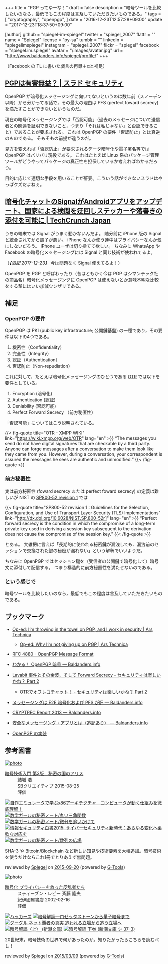 +++
title = "PGP ってゆーな！"
draft = false
description = "暗号ツールを比較したいのなら，最低でもこの程度は言及していただきたいものである。"
tags = [
  "cryptography",
  "openpgp",
]
date = "2016-12-23T12:57:28+09:00"
update = "2017-12-23T18:37:50+09:00"

[author]
  github = "spiegel-im-spiegel"
  twitter = "spiegel_2007"
  flattr = ""
  name = "Spiegel"
  license = "by-sa"
  tumblr = ""
  linkedin = "spiegelimspiegel"
  instagram = "spiegel_2007"
  flickr = "spiegel"
  facebook = "spiegel.im.spiegel"
  avatar = "/images/avatar.jpg"
  url = "http://www.baldanders.info/spiegel/profile/"
+++

（Facebook の TL に書いた戯言の再録＋αと補足）

## [PGPは有害無益？ | スラド セキュリティ](http://security.srad.jp/story/16/12/21/0422242/)

OpenPGP が暗号化メッセージングに向いてないというのは数年前（スノーデン以降）から分かってる話で，その最大の理由は PFS (perfect foward secrecy) を満たすことができないというものだ。

現在の暗号化メッセージングでは「否認可能」（過去のメッセージについて送信者との関連を証明できないこと，つまり「それは私じゃない」と否認できること）であることが要求される。
これは OpenPGP の要件「否認防止」とは真逆のものである。
そもそもの前提が違うのだ。

見方を変えれば「否認防止」が要求されるデータ暗号化や電子署名等では OpenPGP はバリバリ現役である。
これはたとえば Linux 系のパッケージ管理ツールがどうやってパッケージの真正性を担保しているか考えればわかるだろう。

目的に応じて適切な手段を用いることが肝要。こういう話ができないスラドはやっぱクズだよねぇ。

## [暗号化チャットのSignalがAndroidアプリをアップデート、国家による検閲を迂回しステッカーや落書きの添付を可能に | TechCrunch Japan](http://jp.techcrunch.com/2016/12/23/20161222signal-for-android-egypt-uae-stickers/)

うちの端末では Signal がうまく動かないんだよ。
随分前に iPhone 版の Signal と統合されてから調子が悪い。
iPhone なんか使う連中はプライバシーなんか気にしないだろう。
iPhone ユーザは切り捨てて欲しい。
ちなみに WhatsApp や Facebook の暗号化メッセージングには Signal と同じ技術が使われてるよ。

（*【追記 2017-12-23】* 今は問題なく Signal 使えてるよ！）

[^sgnl]: 現在は [Signal](https://whispersystems.org/ "Open Whisper Systems") と SMS/MMS 連携を外している。多分 au のキャリアメールがおかしな運用になってるのが原因だと思う。

OpenPGP を PGP と呼ばわったり（昔はともかく今は PGP はシマンテック社の商品名）暗号化メッセージングに OpenPGP は使えないとか意味不明な比較をする輩にはいい加減ウンザリである。

## 補足

### OpenPGP の要件

OpenPGP は PKI (public key infrastructure; 公開鍵基盤) の一種であり，その要件は以下の4つである。

1. 機密性（Confidentiality）
2. 完全性（Integrity）
3. 認証（Authentication）
4. 否認防止（Non-repudiation）

これに対して，たとえば暗号化メッセージングのひとつである [OTR](https://wiki.xmpp.org/web/OTR "OTR - XMPP WIKI") では以下を要件としている。

1. Encryption (暗号化)
2. Authentication (認証)
3. Deniability (否認可能)
4. Perfect Forward Secrecy （前方秘匿性）

「否認可能」についてはこう説明されている。

{{< fig-quote title="OTR - XMPP WIKI" link="https://wiki.xmpp.org/web/OTR" lang="en" >}}
<q>The messages you send do not have digital signatures that are checkable by a third party. Anyone can forge messages after a conversation to make them look like they came from you. However, during a conversation, your correspondent is assured the messages he sees are authentic and unmodified.</q>
{{< /fig-quote >}}

### 前方秘匿性

実は前方秘匿性 (foward secrecy または perfect foward secrecy) の定義は難しいが NIST の [SP800-52 revision 1] では

{{< fig-quote title="SP800-52 revision 1 : Guidelines for the Selection, Configuration, and Use of Transport Layer Security (TLS) Implementations" link="http://dx.doi.org/10.6028/NIST.SP.800-52r1" lang="en" >}}
<q>Perfect forward secrecy is the condition in which the compromise of a long-term private key used in deriving a session key subsequent to the derivation does not cause the compromise of the session key.</q>
{{< /fig-quote >}}

とある。
大雑把に言えば「長期的に使われる秘密鍵が漏洩しても、漏洩前のセッションで交換された鍵の秘密が漏れない」という解釈でいいようだ。 

ちなみに OpenPGP ではセッション鍵を（受信者の公開鍵で暗号化して）暗号文に添付して配信する。
つまり構造的に前方秘匿性を満たせないのである。

### という感じで

暗号ツールを比較したいのなら，最低でもこの程度は言及していただきたいものである。

## ブックマーク

- [Op-ed: I’m throwing in the towel on PGP, and I work in security | Ars Technica](http://arstechnica.com/security/2016/12/op-ed-im-giving-up-on-pgp/)
    - [Op-ed: Why I’m not giving up on PGP | Ars Technica](http://arstechnica.com/information-technology/2016/12/signal-does-not-replace-pgp/)

- [RFC 4880 - OpenPGP Message Format](https://tools.ietf.org/html/rfc4880)
- [わかる！ OpenPGP 暗号 — Baldanders.info](http://www.baldanders.info/spiegel/archive/pgpdump/openpgp.shtml)
- [Lavabit 事件とその余波、そして Forward Secrecy - セキュリティは楽しいかね？ Part 2](http://negi.hatenablog.com/entry/2013/11/05/093606)
    - [OTRでオフレコチャット！ - セキュリティは楽しいかね？ Part 2](http://negi.hatenablog.com/entry/2013/11/09/103401)
- [メッセージングは E2E 暗号化および PFS が肝 — Baldanders.info](http://www.baldanders.info/spiegel/log2/000675.shtml)
- [CRYPTREC Report 2013 — Baldanders.info](http://www.baldanders.info/spiegel/log2/000740.shtml)
- [安全なメッセージング・アプリとは（追記あり） — Baldanders.info](http://www.baldanders.info/spiegel/log2/000782.shtml)

- [OpenPGP の実装](/openpgp/)

[SP800-52 revision 1]: https://www.nist.gov/node/562891?pub_id=915295 "Guidelines for the Selection, Configuration, and Use of Transport Layer Security (TLS) Implementations | NIST"

## 参考図書

<div class="hreview" ><a class="item url" href="http://www.amazon.co.jp/exec/obidos/ASIN/B015643CPE/baldandersinf-22/"><img src="http://ecx.images-amazon.com/images/I/51t6yHHVwEL._SL160_.jpg" alt="photo" class="photo"  /></a><dl ><dt class="fn"><a class="item url" href="http://www.amazon.co.jp/exec/obidos/ASIN/B015643CPE/baldandersinf-22/">暗号技術入門 第3版　秘密の国のアリス</a></dt><dd>結城 浩 </dd><dd>SBクリエイティブ 2015-08-25</dd><dd>評価<abbr class="rating" title="5"><img src="http://g-images.amazon.com/images/G/01/detail/stars-5-0.gif" alt="" /></abbr> </dd></dl><p class="similar"><a href="http://www.amazon.co.jp/exec/obidos/ASIN/B0148FQNVC/baldandersinf-22/" target="_top"><img src="http://images.amazon.com/images/P/B0148FQNVC.09._SCTHUMBZZZ_.jpg"  alt="自作エミュレータで学ぶx86アーキテクチャ　コンピュータが動く仕組みを徹底理解！"  /></a> <a href="http://www.amazon.co.jp/exec/obidos/ASIN/B00W6NCLJM/baldandersinf-22/" target="_top"><img src="http://images.amazon.com/images/P/B00W6NCLJM.09._SCTHUMBZZZ_.jpg"  alt="数学ガールの秘密ノート/丸い三角関数"  /></a> <a href="http://www.amazon.co.jp/exec/obidos/ASIN/B00Y9EYOIW/baldandersinf-22/" target="_top"><img src="http://images.amazon.com/images/P/B00Y9EYOIW.09._SCTHUMBZZZ_.jpg"  alt="数学ガールの秘密ノート/微分を追いかけて"  /></a> <a href="http://www.amazon.co.jp/exec/obidos/ASIN/B012BYBTZC/baldandersinf-22/" target="_top"><img src="http://images.amazon.com/images/P/B012BYBTZC.09._SCTHUMBZZZ_.jpg"  alt="情報セキュリティ白書2015: サイバーセキュリティ新時代：あらゆる変化へ柔軟な対応を"  /></a> <a href="http://www.amazon.co.jp/exec/obidos/ASIN/B00W6NCLL0/baldandersinf-22/" target="_top"><img src="http://images.amazon.com/images/P/B00W6NCLL0.09._SCTHUMBZZZ_.jpg"  alt="数学ガールの秘密ノート/数列の広場"  /></a> </p>
<p class="description">SHA-3 や Bitcoin/Blockchain など新しい知見や技術要素を大幅追加。暗号技術を使うだけならこれ1冊でとりあえず無問題。</p>
<p class="gtools" >reviewed by <a href='#maker' class='reviewer'>Spiegel</a> on <abbr class="dtreviewed" title="2015-09-20">2015-09-20</abbr> (powered by <a href="http://www.goodpic.com/mt/aws/index.html" >G-Tools</a>)</p>
</div>

<div class="hreview" ><a class="item url" href="http://www.amazon.co.jp/exec/obidos/ASIN/4314009071/baldandersinf-22/"><img src="http://ecx.images-amazon.com/images/I/51ZRZ62WKCL._SL160_.jpg" alt="photo" class="photo"  /></a><dl ><dt class="fn"><a class="item url" href="http://www.amazon.co.jp/exec/obidos/ASIN/4314009071/baldandersinf-22/">暗号化 プライバシーを救った反乱者たち</a></dt><dd>スティーブン・レビー 斉藤 隆央 </dd><dd>紀伊國屋書店 2002-02-16</dd><dd>評価<abbr class="rating" title="5"><img src="http://g-images.amazon.com/images/G/01/detail/stars-5-0.gif" alt="" /></abbr> </dd></dl><p class="similar"><a href="http://www.amazon.co.jp/exec/obidos/ASIN/487593100X/baldandersinf-22/" target="_top"><img src="http://images.amazon.com/images/P/487593100X.09._SCTHUMBZZZ_.jpg"  alt="ハッカーズ"  /></a> <a href="http://www.amazon.co.jp/exec/obidos/ASIN/4105393022/baldandersinf-22/" target="_top"><img src="http://images.amazon.com/images/P/4105393022.09._SCTHUMBZZZ_.jpg"  alt="暗号解読―ロゼッタストーンから量子暗号まで"  /></a> <a href="http://www.amazon.co.jp/exec/obidos/ASIN/4484111160/baldandersinf-22/" target="_top"><img src="http://images.amazon.com/images/P/4484111160.09._SCTHUMBZZZ_.jpg"  alt="グーグル ネット覇者の真実 追われる立場から追う立場へ"  /></a> <a href="http://www.amazon.co.jp/exec/obidos/ASIN/410215972X/baldandersinf-22/" target="_top"><img src="http://images.amazon.com/images/P/410215972X.09._SCTHUMBZZZ_.jpg"  alt="暗号解読〈上〉 (新潮文庫)"  /></a> <a href="http://www.amazon.co.jp/exec/obidos/ASIN/4102159738/baldandersinf-22/" target="_top"><img src="http://images.amazon.com/images/P/4102159738.09._SCTHUMBZZZ_.jpg"  alt="暗号解読 下巻 (新潮文庫 シ 37-3)"  /></a> </p>
<p class="description">20世紀末，暗号技術の世界で何があったのか。知りたかったらこちらを読むべし！</p>
<p class="gtools" >reviewed by <a href='#maker' class='reviewer'>Spiegel</a> on <abbr class="dtreviewed" title="2015-03-09">2015/03/09</abbr> (powered by <a href="http://www.goodpic.com/mt/aws/index.html" >G-Tools</a>)</p>
</div>

